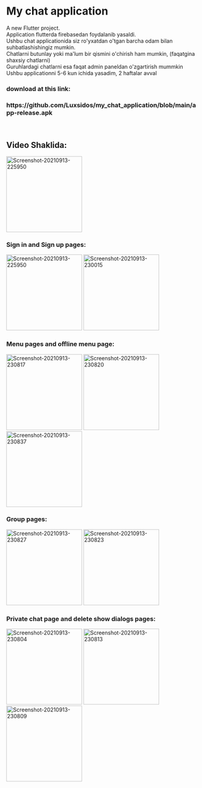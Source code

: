 # My chat application

A new Flutter project.<br>
Application flutterda firebasedan foydalanib yasaldi.<br>
Ushbu chat applicationida siz ro'yxatdan o'tgan barcha odam bilan suhbatlashishingiz mumkin. <br>
Chatlarni butunlay yoki ma'lum bir qismini o'chirish ham mumkin, (faqatgina shaxsiy chatlarni)<br>
Guruhlardagi chatlarni esa faqat admin paneldan o'zgartirish mummkin <br>
Ushbu applicationni 5-6 kun ichida yasadim, 2 haftalar avval<br>

<h3>download at this link:</h3>
<h3>https://github.com/Luxsidos/my_chat_application/blob/main/app-release.apk</h3><br>

<h2>Video Shaklida:</h2>
<a href="https://user-images.githubusercontent.com/85457481/133137457-3de05b62-c101-4c1f-b8d3-579ca1113601.gif"><img src="https://user-images.githubusercontent.com/85457481/133137457-3de05b62-c101-4c1f-b8d3-579ca1113601.gif" alt="Screenshot-20210913-225950" width="200" border="0"></a><br>

<h3>Sign in and Sign up pages:</h3>
<a href="https://ibb.co/mJj0RSb"><img src="https://i.ibb.co/SNjc6J5/Screenshot-20210913-225950.jpg" alt="Screenshot-20210913-225950" width="200" border="0"></a>
<a href="https://ibb.co/4VWPYM7"><img src="https://i.ibb.co/QK9rCnf/Screenshot-20210913-230015.jpg" alt="Screenshot-20210913-230015" width="200" border="0"></a><br>
<h3>Menu pages and offline menu page:</h3>
<a href="https://ibb.co/YTy8Qgf"><img src="https://i.ibb.co/2YsPhJc/Screenshot-20210913-230817.jpg" alt="Screenshot-20210913-230817" width="200" border="0"></a>
<a href="https://ibb.co/9q0fzKK"><img src="https://i.ibb.co/K9gQR44/Screenshot-20210913-230820.jpg" alt="Screenshot-20210913-230820" width="200" border="0"></a>
<a href="https://ibb.co/P1QZrLq"><img src="https://i.ibb.co/HGdDKS5/Screenshot-20210913-230837.jpg" alt="Screenshot-20210913-230837" width="200" border="0"></a>
<h3>Group pages:</h3>
<a href="https://ibb.co/SVjQ8dJ"><img src="https://i.ibb.co/mhjvwXS/Screenshot-20210913-230827.jpg" alt="Screenshot-20210913-230827" width="200" border="0"></a>
<a href="https://ibb.co/85WLrcK"><img src="https://i.ibb.co/3ND9pzr/Screenshot-20210913-230823.jpg" alt="Screenshot-20210913-230823" width="200" border="0"></a>
<h3>Private chat page and delete show dialogs pages:</h3>
<a href="https://ibb.co/bH46Wny"><img src="https://i.ibb.co/hXGg7vn/Screenshot-20210913-230804.jpg" alt="Screenshot-20210913-230804" width="200" border="0"></a>
<a href="https://ibb.co/DG3yfxR"><img src="https://i.ibb.co/s5LG90V/Screenshot-20210913-230813.jpg" alt="Screenshot-20210913-230813" width="200" border="0"></a>
<a href="https://ibb.co/WxTRtY2"><img src="https://i.ibb.co/qyZ25Pr/Screenshot-20210913-230809.jpg" alt="Screenshot-20210913-230809" width="200" border="0"></a>
